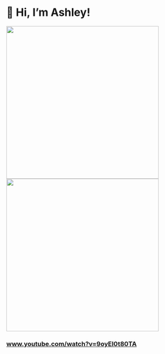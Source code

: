 # 👋 Hi, I’m Ashley!
<img src="https://github.com/Ashleyc97/Rhythm-Game-Final-Version-CS/blob/master/Gifs/Gif6.gif" width=400 /> <img src="https://github.com/Ashleyc97/Rhythm-Game-Final-Version-CS/blob/master/Gifs/FreedomDive.gif" width=400 />
### www.youtube.com/watch?v=9oyEI0t80TA
